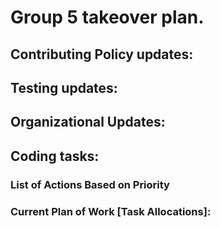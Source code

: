 # Group 5 takeover plan.

## Contributing Policy updates:

## Testing updates:

## Organizational Updates: 

## Coding tasks:

### List of Actions Based on Priority

### Current Plan of Work [Task Allocations]:
